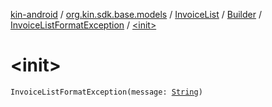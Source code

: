 [kin-android](../../../../index.md) / [org.kin.sdk.base.models](../../../index.md) / [InvoiceList](../../index.md) / [Builder](../index.md) / [InvoiceListFormatException](index.md) / [&lt;init&gt;](./-init-.md)

# &lt;init&gt;

`InvoiceListFormatException(message: `[`String`](https://kotlinlang.org/api/latest/jvm/stdlib/kotlin/-string/index.html)`)`